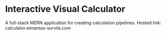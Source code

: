 # Interactive Visual Calculator

A full-stack MERN application for creating calculation pipelines. Hosted link: calculator.eimantas-survila.com
